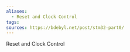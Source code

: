 ```yaml
---
aliases:
  - Reset and Clock Control
tags: 
sources: https://bdebyl.net/post/stm32-part0/
---
```

Reset and Clock Control